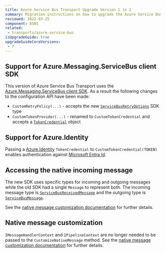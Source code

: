 ```yaml
---
title: Azure Service Bus Transport Upgrade Version 1 to 2
summary: Migration instructions on how to upgrade the Azure Service Bus transport from version 1 to 2.
reviewed: 2022-03-25
component: ASBS
related:
 - transports/azure-service-bus
isUpgradeGuide: true
upgradeGuideCoreVersions:
 - 7
---
```


## Support for Azure.Messaging.ServiceBus client SDK

This version of Azure Service Bus Transport uses the [Azure.Messaging.ServiceBus client SDK](https://www.nuget.org/packages/Azure.Messaging.ServiceBus). As a result the following changes to the configuration API have been made:

- `CustomRetryPolicy(...)` - accepts the new [`ServiceBusRetryOptions`](https://docs.microsoft.com/en-us/dotnet/api/azure.messaging.servicebus.servicebusretryoptions) SDK type
- `CustomTokenProvider(...)` - renamed to `CustomTokenCredential` and accepts a [`TokenCredential`](https://docs.microsoft.com/en-us/dotnet/api/azure.core.tokencredential) object

## Support for Azure.Identity

Passing a [Azure.Identity](https://www.nuget.org/packages/Azure.Identity/) `TokenCredential` to `CustomTokenCredential(TOKEN)` enables authentication against [Microsoft Entra Id](https://azure.microsoft.com/en-us/services/active-directory).

## Accessing the native incoming message

The new SDK uses specific types for incoming and outgoing messages while the old SDK had a single `Message` to represent both. The incoming message type is [`ServiceBusReceivedMessage`](https://docs.microsoft.com/en-us/dotnet/api/azure.messaging.servicebus.servicebusreceivedmessage) and the outgoing type is [`ServiceBusMessage`](https://docs.microsoft.com/en-us/dotnet/api/azure.messaging.servicebus.servicebusmessage).

See the [native message customization documentation](/transports/azure-service-bus/native-message-access.md) for further details.

## Native message customization

`IMessageHandlerContext` and `IPipelineContext` are no longer needed to be passed to the `CustomizeNativeMessage` method. See the [native message customization documentation](/transports/azure-service-bus/native-message-access.md) for further details.
